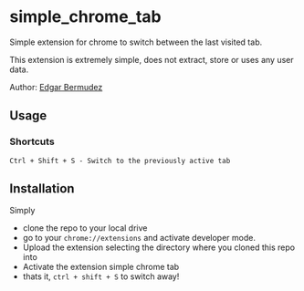 # simple_chrome_tab

Simple extension for chrome to switch between the last visited tab.

This extension is extremely simple, does not extract, store or uses any user data.

Author: [Edgar Bermudez](http://www.edgarbermudez.org)



## Usage

### Shortcuts
```
Ctrl + Shift + S - Switch to the previously active tab
```

## Installation

Simply 
- clone the repo to your local drive
- go to your `chrome://extensions` and activate developer mode. 
- Upload the extension selecting the directory where you cloned this repo into
- Activate the extension simple chrome tab
- thats it, `ctrl + shift + S` to switch away!
